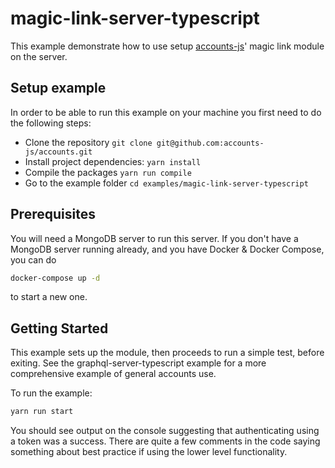 # magic-link-server-typescript

This example demonstrate how to use setup [accounts-js](https://github.com/accounts-js/accounts)' magic link module on the server.

## Setup example

In order to be able to run this example on your machine you first need to do the following steps:

- Clone the repository `git clone git@github.com:accounts-js/accounts.git`
- Install project dependencies: `yarn install`
- Compile the packages `yarn run compile`
- Go to the example folder `cd examples/magic-link-server-typescript`

## Prerequisites

You will need a MongoDB server to run this server. If you don't have a MongoDB server running already, and you have Docker & Docker Compose, you can do

```bash
docker-compose up -d
```

to start a new one.

## Getting Started

This example sets up the module, then proceeds to run a simple test, before exiting. See the graphql-server-typescript example
for a more comprehensive example of general accounts use.

To run the example:

```bash
yarn run start
```

You should see output on the console suggesting that authenticating using a token was
a success. There are quite a few comments in the code saying something about best practice
if using the lower level functionality.
